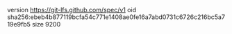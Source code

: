 version https://git-lfs.github.com/spec/v1
oid sha256:ebeb4b877119bcfa54c771e1408ae0fe16a7abd0731c6726c216bc5a719e9fb5
size 9200
